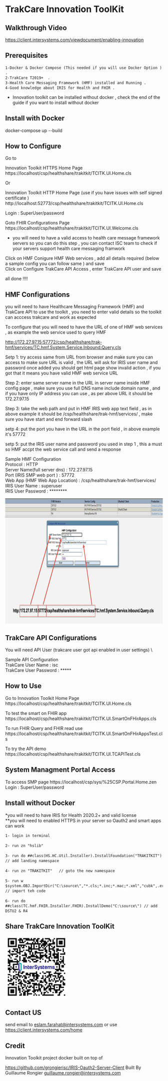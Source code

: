 # TrakCare Innovation ToolKit

## Walkthrough Video

https://client.intersystems.com/viewdocument/enabling-innovation


## Prerequisites

	1-Docker & Docker Compose (This needed if you will use Docker Option ) .
	2-TrakCare T2019+  .
	3-Health Care Messaging Framework (HMF) installed and Running .
	4-Good knowledge about IRIS for Health and FHIR .

* Innovation toolkit can be installed without docker , check the end of the guide if you want to install without docker

## Install with Docker

docker-compose up --build




## How to Configure

Go to

Innovation Toolkit HTTPS Home Page\
https://localhost/csp/healthshare/trakitkit/TCITK.UI.Home.cls

Or

Innovation Toolkit HTTP Home Page (use if you have issues with self signed certificate )\
http://localhost:52773/csp/healthshare/trakitkit/TCITK.UI.Home.cls

Login : SuperUser/password

Goto FHIR Configurations Page \
https://localhost/csp/healthshare/trakitkit/TCITK.UI.Welcome.cls

* you will need to have a valid access to health care message framework servers so you can do this step , you can contact ISC team to check if your servers support health care messaging framwork

Click on HMF Conigure HMF Web services , add all details required (below a sample config you can follow same ) and save \
Click on Configure TrakCare API Access , enter TrakCare API user and save

all done !!!!

## HMF Configurations

you will need to have Healthcare Messaging Framework (HMF) and TrakCare API to use the toolkit  , you need to enter valid details so the toolkit can acccess trakcare and work as expected

To configure that you will need to have the URL of one of HMF web services , as example the web service used to query HMF

http://172.27.97.15:57772/csp/healthshare/trak-hmf/services/TC.hmf.System.Service.Inbound.Query.cls

Setp 1: try access same from URL from browser and make sure you can access to make sure URL is valid , the URL will ask for IRIS user name and password once added you should get html page show invalid action , if you got that it means you have valid HMF web service URL

Step 2: enter same server name in the URL in server name inside HMF config page , make sure you use full DNS name include domain name , and if you have only IP address you can use , as per above URL it should be 172.27.97.15

Step 3: take the web path and put in HMF IRIS web app text field , as in above example it should be /csp/healthshare/trak-hmf/services/ , make sure you have start and end forward slash

setp 4: put the port you have in the URL in the port field , in above example it's 57772

setp 5: put the IRIS user name and password you used in step 1 , this a must so HMF accpt the web service call and send a response


Sample HMF Configuration \
	Protocol			: HTTP \
	Server Name(full server dns)	: 172.27.97.15 \
	Port 	(IRIS SMP web port )	: 57772 \
	Web App  (HMF Web App Location)	: /csp/healthshare/trak-hmf/services/ \
	IRIS User Name 			: superuser \
	IRIS User Password		: ********



<img src="https://github.com/intersystems/TrakCare-Innovation-ToolKit/blob/main/images/HMFConfig.png" alt="drawing" style="width:700px;height:400px"/>

## TrakCare API Configurations

You will need API User  (trakcare user got api enabled in user settings) \

Sample API Configuration \
	TrakCare User Name 	: isc \
	TrakCare User Password	: *****




## How to Use

Go to Innovation Toolkit Home Page\
https://localhost/csp/healthshare/trakitkit/TCITK.UI.Home.cls 

To test the smart on FHIR app
https://localhost/csp/healthshare/trakitkit/TCITK.UI.SmartOnFHirApps.cls

To run FHIR Query and FHIR read use
https://localhost/csp/healthshare/trakitkit/TCITK.UI.SmartOnFHirAppsTest.cls

To try the API demo
https://localhost/csp/healthshare/trakitkit/TCITK.UI.TCAPITest.cls


## System Managment Portal Access

To access SMP page
https://localhost/csp/sys/%25CSP.Portal.Home.zen
Login : SuperUser/password


## Install without Docker

*you will need to have IRIS for Health 2020.2+ and valid license \
**you will need to enabled HTTPS in your server so Oauth2 and smart apps can work

    1- login in terminal

    2- run zn "hslib"

    3- run do ##class(HS.HC.Util.Installer).InstallFoundation("TRAKITKIT") // add landing namespace

    4- run zn "TRAKITKIT"   // goto the new namespace

    5- run w $system.OBJ.ImportDir("C:\source\","*.cls;*.inc;*.mac;*.xml","cubk",.errors,1) // import teh code

    6- run do ##class(TC.hmf.FHIR.Installer.FHIR).InstallDemo("C:\source\") // add DSTU2 & R4



## Share TrakCare Innovation ToolKit

<img src="https://github.com/intersystems/TrakCare-Innovation-ToolKit/blob/main/images/repo-qr-code.png" alt="drawing" style="width:200px;height:200px"/>

## Contact US

send email to eslam.farahat@intersystems.com or use https://client.intersystems.com/home


## Credit


Innovation Toolkit project docker built on top of

https://github.com/grongierisc/IRIS-Oauth2-Server-Client
Built By Guillaume Rongier guillaume.rongier@intersystems.com
